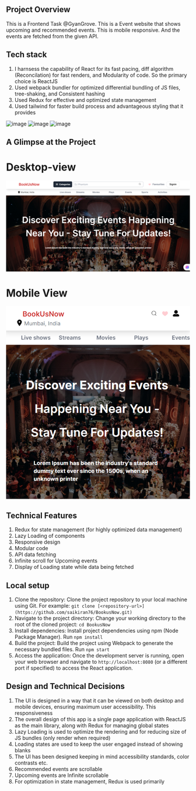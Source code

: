 ## Project Overview
This is a Frontend Task @GyanGrove. This is a Event website that shows upcoming and recommended events. This is mobile responsive. And the events are fetched from the given API.

## Tech stack
1) I harnsess the capability of React for its fast pacing, diff algorithm (Reconcilation) for fast renders, and Modularity of code. So the primary choice is ReactJS
2) Used webpack bundler for optimized differential bundling of JS files, tree-shaking, and Consistent hashing
3) Used Redux for effective and optimized state management
4) Used tailwind for faster build process and advantageous styling that it provides

![image](https://github.com/saikiran76/BookusNow/assets/80874246/e0a41163-2faa-44a6-9dae-3f0df23bbc5b)
![image](https://github.com/saikiran76/BookusNow/assets/80874246/be5450bf-a66d-4da9-b731-1cff8dbc3258)
![image](https://github.com/saikiran76/BookusNow/assets/80874246/753619d0-54da-4e69-9eba-62c156412066)


## A Glimpse at the Project 

# Desktop-view
![alt text](image.png)

# Mobile View
![alt text](image-1.png)

## Technical Features
1. Redux for state management (for highly optimized data management)
2. Lazy Loading of components
3. Responsive design
4. Modular code
5. API data fetching
6. Infinite scroll for Upcoming events
7. Display of Loading state while data being fetched

## Local setup
1) Clone the repository:
    Clone the project repository to your local machine using Git. For example:
    `git clone [<repository-url>](https://github.com/saikiran76/BookusNow.git)`
2) Navigate to the project directory:
    Change your working directory to the root of the cloned project:
    `cd BookusNow`
3) Install dependencies:
    Install project dependencies using npm (Node Package Manager). Run
    `npm install`
4) Build the project:
   Build the project using Webpack to generate the necessary bundled files. Run
   `npm start`
5) Access the application:
    Once the development server is running, open your web browser and navigate to `http://localhost:8080` (or a different port if specified) to access the React application.

## Design and Technical Decisions
1. The UI is designed in a way that it can be viewed on both desktop and mobile devices, ensuring maximum user accessibility. This responsiveness
2. The overall design of this app is a single page application with ReactJS as the main library, along with Redux for managing global states
3. Lazy Loading is used to optimize the rendering and for reducing size of JS bundles (only render when required)
4. Loading states are used to keep the user engaged instead of showing blanks
5. The UI has been designed keeping in mind accessibility standards, color contrasts etc.
6. Recommended events are scrollable
7. Upcoming events are Infinite scrollable
8. For optimization in state management, Redux is used primarily



